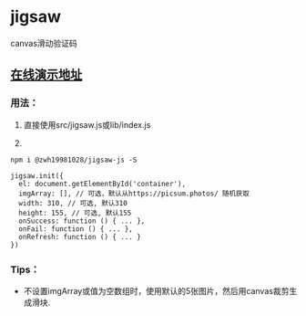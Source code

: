 # jigsaw
canvas滑动验证码

## [在线演示地址](https://kongkong99.github.io/jigsaw/)

### 用法：
1. 直接使用src/jigsaw.js或lib/index.js


2.
```
npm i @zwh19981028/jigsaw-js -S

jigsaw.init({
  el: document.getElementById('container'),
  imgArray: [], // 可选，默认从https://picsum.photos/ 随机获取
  width: 310, // 可选, 默认310
  height: 155, // 可选, 默认155
  onSuccess: function () { ... },
  onFail: function () { ... },
  onRefresh: function () { ... }
})
```

### Tips：

- 不设置imgArray或值为空数组时，使用默认的5张图片，然后用canvas裁剪生成滑块.

